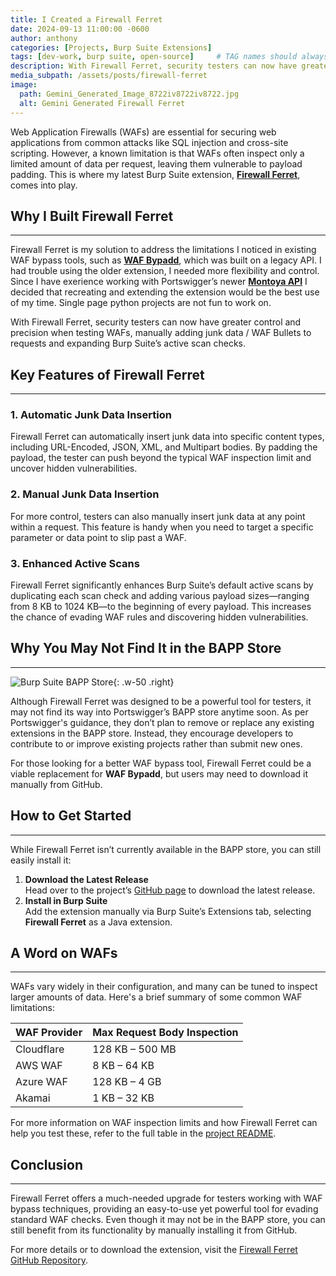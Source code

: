 ```yaml
--- 
title: I Created a Firewall Ferret
date: 2024-09-13 11:00:00 -0600
author: anthony   
categories: [Projects, Burp Suite Extensions]
tags: [dev-work, burp suite, open-source]     # TAG names should always be lowercase
description: With Firewall Ferret, security testers can now have greater control and precision when testing WAFs, manually adding junk data to requests and expanding Burp Suite’s active scan checks.
media_subpath: /assets/posts/firewall-ferret
image:
  path: Gemini_Generated_Image_8722iv8722iv8722.jpg
  alt: Gemini Generated Firewall Ferret
---
```


Web Application Firewalls (WAFs) are essential for securing web applications from common attacks like SQL injection and cross-site scripting. However, a known limitation is that WAFs often inspect only a limited amount of data per request, leaving them vulnerable to payload padding. This is where my latest Burp Suite extension, **[Firewall Ferret](https://github.com/ahanel13/Firewall-Ferret)**, comes into play.

## Why I Built Firewall Ferret
-----------------------------

Firewall Ferret is my solution to address the limitations I noticed in existing WAF bypass tools, such as **[WAF Bypadd](https://github.com/portswigger/waf-bypadd)**, which was built on a legacy API. I had trouble using the older extension, I needed more flexibility and control. Since I have exerience working with Portswigger’s newer **[Montoya API](https://portswigger.github.io/burp-extensions-montoya-api/javadoc/burp/api/montoya/MontoyaApi.html)** I decided that recreating and extending the extension would be the best use of my time. Single page python projects are not fun to work on.

With Firewall Ferret, security testers can now have greater control and precision when testing WAFs, manually adding junk data / WAF Bullets to requests and expanding Burp Suite’s active scan checks.

## Key Features of Firewall Ferret
----------------------------------

### 1. Automatic Junk Data Insertion
Firewall Ferret can automatically insert junk data into specific content types, including URL-Encoded, JSON, XML, and Multipart bodies. By padding the payload, the tester can push beyond the typical WAF inspection limit and uncover hidden vulnerabilities.

### 2. Manual Junk Data Insertion
For more control, testers can also manually insert junk data at any point within a request. This feature is handy when you need to target a specific parameter or data point to slip past a WAF.

### 3. Enhanced Active Scans
Firewall Ferret significantly enhances Burp Suite’s default active scans by duplicating each scan check and adding various payload sizes—ranging from 8 KB to 1024 KB—to the beginning of every payload. This increases the chance of evading WAF rules and discovering hidden vulnerabilities.

## Why You May Not Find It in the BAPP Store
--------------------------------------------
![Burp Suite BAPP Store](Burp_Suite_BAPP_Store.png){: .w-50 .right}

Although Firewall Ferret was designed to be a powerful tool for testers, it may not find its way into Portswigger’s BAPP store anytime soon. As per Portswigger's guidance, they don’t plan to remove or replace any existing extensions in the BAPP store. Instead, they encourage developers to contribute to or improve existing projects rather than submit new ones.

For those looking for a better WAF bypass tool, Firewall Ferret could be a viable replacement for **WAF Bypadd**, but users may need to download it manually from GitHub.

## How to Get Started
---------------------

While Firewall Ferret isn’t currently available in the BAPP store, you can still easily install it:

1. **Download the Latest Release**  
   Head over to the project’s [GitHub page](https://github.com/ahanel13/Firewall-Ferret) to download the latest release.
2. **Install in Burp Suite**  
   Add the extension manually via Burp Suite’s Extensions tab, selecting **Firewall Ferret** as a Java extension.

## A Word on WAFs
-----------------

WAFs vary widely in their configuration, and many can be tuned to inspect larger amounts of data. Here's a brief summary of some common WAF limitations:

| **WAF Provider** | **Max Request Body Inspection** |
| ---------------- | ------------------------------- |
| Cloudflare       | 128 KB – 500 MB                 |
| AWS WAF          | 8 KB – 64 KB                    |
| Azure WAF        | 128 KB – 4 GB                   |
| Akamai           | 1 KB – 32 KB                    |

For more information on WAF inspection limits and how Firewall Ferret can help you test these, refer to the full table in the [project README](https://github.com/ahanel13/Firewall-Ferret).

## Conclusion
-------------

Firewall Ferret offers a much-needed upgrade for testers working with WAF bypass techniques, providing an easy-to-use yet powerful tool for evading standard WAF checks. Even though it may not be in the BAPP store, you can still benefit from its functionality by manually installing it from GitHub.

For more details or to download the extension, visit the [Firewall Ferret GitHub Repository](https://github.com/ahanel13/Firewall-Ferret).
